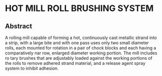 # HOT MILL ROLL BRUSHING SYSTEM

## Abstract
A rolling mill capable of forming a hot, continuously cast metallic strand into a strip, with a large bite and with one pass uses only two small diameter rolls, each mounted for rotation in a pair of chock blocks and each having a comparatively nar row, enlarged diameter working portion. The mill includes ro tary brushes that are adjustably loaded against the working portions of the rolls to remove adhered strand material, and a release agent spray system to inhibit adhesion.